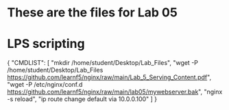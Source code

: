 # These are the files for Lab 05

# LPS scripting

{
  "CMDLIST": [
    "mkdir /home/student/Desktop/Lab_Files",
    "wget -P /home/student/Desktop/Lab_Files https://github.com/learnf5/nginx/raw/main/Lab_5_Serving_Content.pdf",
    "wget -P /etc/nginx/conf.d https://github.com/learnf5/nginx/raw/main/lab05/mywebserver.bak",
    "nginx -s reload",
    "ip route change default via 10.0.0.100"
  ]
}
